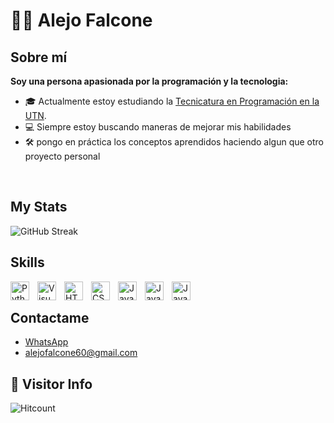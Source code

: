 # 🧑‍💻 Alejo Falcone

## Sobre mí

**Soy una persona apasionada por la programación y la tecnologia:**
- 🎓 Actualmente estoy estudiando la [Tecnicatura en Programación en la UTN](https://extensionfra.com.ar/courses/tecnicatura-en-programacion-ingreso/). 
- 💻 Siempre estoy buscando maneras de mejorar mis habilidades
- 🛠 pongo en práctica los conceptos aprendidos haciendo algun que otro proyecto personal

<br>

## My Stats 
![GitHub Streak](https://github-readme-stats.vercel.app/api?username=AleFalcone27&count_private=true&show_icons=true&theme=)
</a>


## Skills

<img align="left" alt="Python" width="30px" src="https://cdn.jsdelivr.net/gh/devicons/devicon/icons/python/python-original.svg" style="padding-right:10px;" />

<img align="left" alt="Visual Studio Code" width="30px" src="https://cdn.jsdelivr.net/gh/devicons/devicon/icons/vscode/vscode-original.svg" style="padding-right:10px;" />

<img align="left" alt="HTML5" width="30px" src="https://cdn.jsdelivr.net/gh/devicons/devicon/icons/html5/html5-original.svg" style="padding-right:10px;" />

<img align="left" alt="CSS3" width="30px" src="https://cdn.jsdelivr.net/gh/devicons/devicon/icons/css3/css3-original.svg" style="padding-right:10px;" />

<img align="left" alt="JavaScript" width="30px" src="https://cdn.jsdelivr.net/gh/devicons/devicon/icons/javascript/javascript-original.svg" style="padding-right:10px;" />

<img align="left" alt="JavaScript" width="30px" src="https://cdn.jsdelivr.net/gh/devicons/devicon/icons/cplusplus/cplusplus-line.svg" style="padding-right:10px;" />

<img align="left" alt="JavaScript" width="30px" src="https://cdn.jsdelivr.net/gh/devicons/devicon/icons/arduino/arduino-original-wordmark.svg" style="padding-right:10px;" />

<br>


## Contactame

- [WhatsApp](https://wa.me/542281305392)
- alejofalcone60@gmail.com


## 👀 Visitor Info

![Hitcount](https://komarev.com/ghpvc/?username=AleFalcone27&color=57bcd9)

